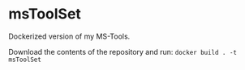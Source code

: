 # msToolSet
Dockerized version of my MS-Tools.

Download the contents of the repository and run:
```docker build . -t msToolSet```
